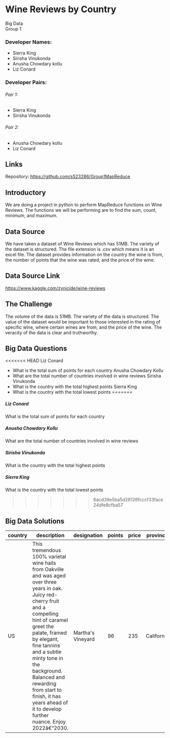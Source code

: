 # Wine Reviews by Country
Big Data  
Group 1  
### Developer Names:  
- Sierra King
- Sirisha Vinukonda
- Anusha Chowdary kollu
- Liz Conard  
### Developer Pairs:   
###### Pair 1:   
- Sierra King
- Sirisha Vinukonda  
###### Pair 2:  
- Anusha Chowdary kollu
- Liz Conard  

## Links  
Repository: https://github.com/s523286/Group1MapReduce

## Introductory  
We are doing a project in python to perform MapReduce functions on Wine Reviews. The functions we will be performing are to find the sum, count, minimum, and maximum.

## Data Source
We have taken a dataset of Wine Reviews which has 51MB. The variety of the dataset is structured. The file extension is .csv which means it is an excel file.  The dataset provides information on the country the wine is from, the number of points that the wine was rated, and the price of the wine. 

## Data Source Link
https://www.kaggle.com/zynicide/wine-reviews

## The Challenge
The volume of the data is 51MB.
The variety of the data is structured.
The value of the dataset would be important to those interested in the rating of specific wine, where certain wines are from, and the price of the wine.
The veracity of the data is clear and truthworthy.

## Big Data Questions
<<<<<<< HEAD
Liz Conard
- What is the total sum of points for each country
Anusha Chowdary Kollu
- What are the total number of countries involved in wine reviews
Sirisha Vinukonda
- What is the country with the total highest points
Sierra King
- What is the country with the total lowest points
=======
##### Liz Conard  
What is the total sum of points for each country  
##### Anusha Chowdary Kollu  
What are the total number of countries involved in wine reviews  
##### Sirisha Vinukonda    
What is the country with the total highest points  
##### Sierra King    
What is the country with the total lowest points  
>>>>>>> 6acd39e5ba5d28126fcccf33face24dfe8cfba57

## Big Data Solutions
| country | description                                                                                                                                                                                                                                                                                                                                                                     | designation       | points | price | province   | region_1    | region_2 | variety            | winery |
|---------|---------------------------------------------------------------------------------------------------------------------------------------------------------------------------------------------------------------------------------------------------------------------------------------------------------------------------------------------------------------------------------|-------------------|--------|-------|------------|-------------|----------|--------------------|--------|
| US      | This tremendous 100% varietal wine hails from   Oakville and was aged over three years in oak. Juicy red-cherry fruit and a   compelling hint of caramel greet the palate, framed by elegant, fine tannins   and a subtle minty tone in the background. Balanced and rewarding from start   to finish, it has years ahead of it to develop further nuance. Enjoy   2022â€“2030. | Martha's Vineyard | 96     | 235   | California | Napa Valley | Napa     | Cabernet Sauvignon | Heitz  |